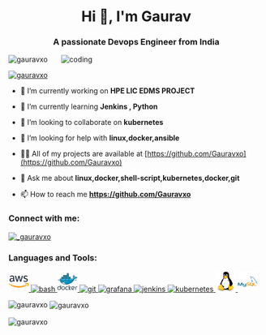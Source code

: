 
<h1 align="center">Hi 👋, I'm Gaurav</h1>
<h3 align="center">A passionate Devops Engineer from India</h3>

<img align="right" alt="coding" width="400" src="
https://www.freepik.com/free-vector/development-operations-banner-devops-concept_8251795.htm#query=devops&position=4&from_view=keyword&track=sph">
<p align="left"> <img src="https://komarev.com/ghpvc/?username=gauravxo&label=Profile%20views&color=0e75b6&style=flat" alt="gauravxo" /> </p>

<p align="left"> <a href="https://github.com/ryo-ma/github-profile-trophy"><img src="https://github-profile-trophy.vercel.app/?username=gauravxo" alt="gauravxo" /></a> </p>

- 🔭 I’m currently working on **HPE LIC EDMS PROJECT**

- 🌱 I’m currently learning **Jenkins , Python**

- 👯 I’m looking to collaborate on **kubernetes**

- 🤝 I’m looking for help with **linux,docker,ansible**

- 👨‍💻 All of my projects are available at [https://github.com/Gauravxo](https://github.com/Gauravxo)

- 💬 Ask me about **linux,docker,shell-script,kubernetes,docker,git**

- 📫 How to reach me **https://github.com/Gauravxo**

<h3 align="left">Connect with me:</h3>
<p align="left">
<a href="https://instagram.com/_gauravxo" target="blank"><img align="center" src="https://raw.githubusercontent.com/rahuldkjain/github-profile-readme-generator/master/src/images/icons/Social/instagram.svg" alt="_gauravxo" height="30" width="40" /></a>
</p>

<h3 align="left">Languages and Tools:</h3>
<p align="left"> <a href="https://aws.amazon.com" target="_blank" rel="noreferrer"> <img src="https://raw.githubusercontent.com/devicons/devicon/master/icons/amazonwebservices/amazonwebservices-original-wordmark.svg" alt="aws" width="40" height="40"/> </a> <a href="https://www.gnu.org/software/bash/" target="_blank" rel="noreferrer"> <img src="https://www.vectorlogo.zone/logos/gnu_bash/gnu_bash-icon.svg" alt="bash" width="40" height="40"/> </a> <a href="https://www.docker.com/" target="_blank" rel="noreferrer"> <img src="https://raw.githubusercontent.com/devicons/devicon/master/icons/docker/docker-original-wordmark.svg" alt="docker" width="40" height="40"/> </a> <a href="https://git-scm.com/" target="_blank" rel="noreferrer"> <img src="https://www.vectorlogo.zone/logos/git-scm/git-scm-icon.svg" alt="git" width="40" height="40"/> </a> <a href="https://grafana.com" target="_blank" rel="noreferrer"> <img src="https://www.vectorlogo.zone/logos/grafana/grafana-icon.svg" alt="grafana" width="40" height="40"/> </a> <a href="https://www.jenkins.io" target="_blank" rel="noreferrer"> <img src="https://www.vectorlogo.zone/logos/jenkins/jenkins-icon.svg" alt="jenkins" width="40" height="40"/> </a> <a href="https://kubernetes.io" target="_blank" rel="noreferrer"> <img src="https://www.vectorlogo.zone/logos/kubernetes/kubernetes-icon.svg" alt="kubernetes" width="40" height="40"/> </a> <a href="https://www.linux.org/" target="_blank" rel="noreferrer"> <img src="https://raw.githubusercontent.com/devicons/devicon/master/icons/linux/linux-original.svg" alt="linux" width="40" height="40"/> </a> <a href="https://www.mysql.com/" target="_blank" rel="noreferrer"> <img src="https://raw.githubusercontent.com/devicons/devicon/master/icons/mysql/mysql-original-wordmark.svg" alt="mysql" width="40" height="40"/> </a> </p>

<p><img align="left" src="https://github-readme-stats.vercel.app/api/top-langs?username=gauravxo&show_icons=true&locale=en&layout=compact" alt="gauravxo" /></p>

<p>&nbsp;<img align="center" src="https://github-readme-stats.vercel.app/api?username=gauravxo&show_icons=true&locale=en" alt="gauravxo" /></p>

<p><img align="center" src="https://github-readme-streak-stats.herokuapp.com/?user=gauravxo&" alt="gauravxo" /></p>
